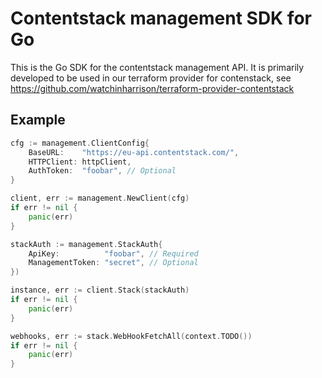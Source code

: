 # Contentstack management SDK for Go
This is the Go SDK for the contentstack management API. It is primarily
developed to be used in our terraform provider for contenstack, see
https://github.com/watchinharrison/terraform-provider-contentstack

## Example

```go
cfg := management.ClientConfig{
    BaseURL:    "https://eu-api.contentstack.com/",
    HTTPClient: httpClient,
    AuthToken:  "foobar", // Optional
}

client, err := management.NewClient(cfg)
if err != nil {
    panic(err)
}

stackAuth := management.StackAuth{
    ApiKey:          "foobar", // Required
    ManagementToken: "secret", // Optional
})

instance, err := client.Stack(stackAuth)
if err != nil {
    panic(err)
}

webhooks, err := stack.WebHookFetchAll(context.TODO())
if err != nil {
    panic(err)
}

```
